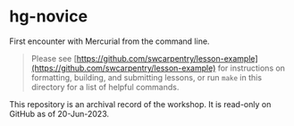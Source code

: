 hg-novice
=========

First encounter with Mercurial from the command line.

> Please see [https://github.com/swcarpentry/lesson-example](https://github.com/swcarpentry/lesson-example)
> for instructions on formatting, building, and submitting lessons,
> or run `make` in this directory for a list of helpful commands.

This repository is an archival record of the workshop. It is read-only on GitHub as of 20-Jun-2023.
